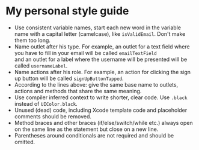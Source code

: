 # My personal style guide

* Use consistent variable names, start each new word in the variable name with a capital letter (camelcase), like ```isValidEmail```. Don't make them too long.
* Name outlet after his type. For example, an outlet for a text field where you have to fill in your email will be called ```emailTextField```  
and an outlet for a label where the username will be presented will be called ```usernameLabel```.
* Name actions after his role. For example, an action for clicking the sign up button will be called ```signUpButtonTapped```.
* According to the lines above: give the same base name to outlets, actions and methods that share the same meaning.
* Use compiler inferred context to write shorter, clear code. Use ```.black``` instead of ```UIColor.black```.
* Unused (dead) code, including Xcode template code and placeholder comments should be removed.
* Method braces and other braces (if/else/switch/while etc.) always open on the same line as the statement but close on a new line.
* Parentheses around conditionals are not required and should be omitted.
